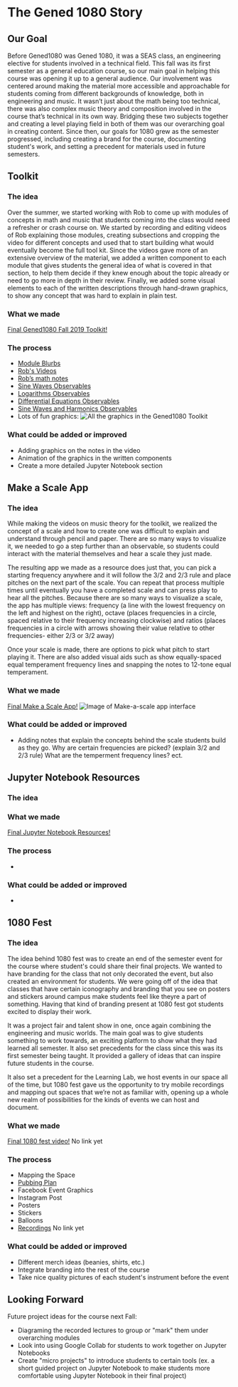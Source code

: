 # The Gened 1080 Story

## Our Goal
Before Gened1080 was Gened 1080, it was a SEAS class, an engineering elective for students involved in a technical field. This fall was its first semester as a general education course, so our main goal in helping this course was opening it up to a general audience. Our involvement was centered around making the material more accessible and approachable for students coming from different backgrounds of knowledge, both in engineering and music. It wasn’t just about the math being too technical, there was also complex music theory and composition involved in the course that’s technical in its own way. Bridging these two subjects together and creating a level playing field in both of them was our overarching goal in creating content. Since then, our goals for 1080 grew as the semester progressed, including creating a brand for the course, documenting student's work, and setting a precedent for materials used in future semesters.


## Toolkit

### The idea

Over the summer, we started working with Rob to come up with modules of concepts in math and music that students coming into the class would need a refresher or crash course on. We started by recording and editing videos of Rob explaining those modules, creating subsections and cropping the video for different concepts and used that to start building what would eventually become the full tool kit. Since the videos gave more of an extensive overview of the material, we added a written component to each module that gives students the general idea of what is covered in that section, to help them decide if they knew enough about the topic already or need to go more in depth in their review. Finally, we added some visual elements to each of the written descriptions through hand-drawn graphics, to show any concept that was hard to explain in plain test. 

### What we made
[Final Gened1080 Fall 2019 Toolkit!](https://gened1080.bok.tools/)

### The process
* [Module Blurbs](https://docs.google.com/document/d/1_YJnUMSYqqPwXoJHm_x3txwrBc_XzPcKEETO6o5yP-4/edit?usp=sharing)
* [Rob's Videos](https://gened1080.bok.tools/math.html)
* [Rob’s math notes](https://drive.google.com/file/d/1DtwI9qUcuZSQ3hB3vlDpsalTJQ8cccb4/view?usp=sharing)
* [Sine Waves Observables](https://observablehq.com/@hzsteinberg/the-sine-wave)
* [Logarithms Observables](https://observablehq.com/@hzsteinberg/logarithms)
* [Differential Equations Observables](https://observablehq.com/@hzsteinberg/differential-equations)
* [Sine Waves and Harmonics Observables](https://observablehq.com/@hzsteinberg/sine-waves-and-harmonics)
* Lots of fun graphics:
![All the graphics in the Gened1080 Toolkit](https://files.slack.com/files-pri/T0HTW3H0V-F014K6GBKKJ/1080_toolkit_graphics.jpg?pub_secret=7f87cc7461)


### What could be added or improved
* Adding graphics on the notes in the video 
* Animation of the graphics in the written components
* Create a more detailed Jupyter Notebook section

## Make a Scale App

### The idea

While making the videos on music theory for the toolkit, we realized the concept of a scale and how to create one was difficult to explain and understand through pencil and paper. There are so many ways to visualize it, we needed to go a step further than an observable, so students could interact with the material themselves and hear a scale they just made. 

The resulting app we made as a resource does just that, you can pick a starting frequency anywhere and it will follow the 3/2 and 2/3 rule and place pitches on the next part of the scale. You can repeat that process multiple times until eventually you have a completed scale and can press play to hear all the pitches. Because there are so many ways to visualize a scale, the app has multiple views: frequency (a line with the lowest frequency on the left and highest on the right), octave (places frequencies in a circle, spaced relative to their frequency increasing clockwise) and ratios (places frequencies in a circle with arrows showing their value relative to other frequencies- either 2/3 or 3/2 away)

Once your scale is made, there are options to pick what pitch to start playing it. There are also added visual aids such as show equally-spaced equal temperament frequency lines and snapping the notes to 12-tone equal temperament.

### What we made
[Final Make a Scale App!](https://jsbean.github.io/makeascale/)
![Image of Make-a-scale app interface](https://files.slack.com/files-pri/T0HTW3H0V-F014UTHJBT2/screenshot_2020-05-21_12.28.17.png?pub_secret=f68d75eb3e)

### What could be added or improved
* Adding notes that explain the concepts behind the scale students build as they go. Why are certain frequencies are picked? (explain 3/2 and 2/3 rule) What are the temperment frequency lines? ect.

## Jupyter Notebook Resources
### The idea
 

### What we made
[Final Jupyter Notebook Resources!](https://gened1080.bok.tools/software.html) 

### The process
* []()


### What could be added or improved
*

## 1080 Fest
### The idea
The idea behind 1080 fest was to create an end of the semester event for the course where student's could share their final projects. We wanted to have branding for the class that not only decorated the event, but also created an environment for students. We were going off of the idea that classes that have certain iconography and branding that you see on posters and stickers around campus make students feel like theyre a part of something. Having that kind of branding present at 1080 fest got students excited to display their work. 

It was a project fair and talent show in one, once again combining the engineering and music worlds. The main goal was to give students something to work towards, an exciting platform to show what they had learned all semester. It also set precedents for the class since this was its first semester being taught. It provided a gallery of ideas that can inspire future students in the course. 

It also set a precedent for the Learning Lab, we host events in our space all of the time, but 1080 fest gave us the opportunity to try mobile recordings and mapping out spaces that we’re not as familiar with, opening up a whole new realm of possibilities for the kinds of events we can host and document. 
 

### What we made
[Final 1080 fest video!]() No link yet

### The process
* Mapping the Space
* [Pubbing Plan](https://docs.google.com/document/d/1KP6gq8LhfPIOW-ozLdbat6RVYPYDZepM8OmT3xCHJgk/edit?usp=sharing)
* Facebook Event Graphics
* Instagram Post
* Posters
* Stickers
* Balloons
* [Recordings]() No link yet

### What could be added or improved

* Different merch ideas (beanies, shirts, etc.)
* Integrate branding into the rest of the course
* Take nice quality pictures of each student's instrument before the event


## Looking Forward
Future project ideas for the course next Fall:

* Diagraming the recorded lectures to group or "mark" them under overarching modules
* Look into using Google Collab for students to work together on Jupyter Notebooks
* Create "micro projects" to introduce students to certain tools (ex. a short guided project on Jupyter Notebook to make students more comfortable using Jupyter Notebook in their final project)
